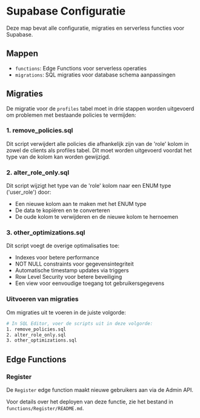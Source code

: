 # Supabase Configuratie

Deze map bevat alle configuratie, migraties en serverless functies voor Supabase.

## Mappen

- `functions`: Edge Functions voor serverless operaties
- `migrations`: SQL migraties voor database schema aanpassingen

## Migraties

De migratie voor de `profiles` tabel moet in drie stappen worden uitgevoerd om problemen met bestaande policies te vermijden:

### 1. remove_policies.sql

Dit script verwijdert alle policies die afhankelijk zijn van de 'role' kolom in zowel de clients als profiles tabel. Dit moet worden uitgevoerd voordat het type van de kolom kan worden gewijzigd.

### 2. alter_role_only.sql

Dit script wijzigt het type van de 'role' kolom naar een ENUM type ('user_role') door:
- Een nieuwe kolom aan te maken met het ENUM type
- De data te kopiëren en te converteren
- De oude kolom te verwijderen en de nieuwe kolom te hernoemen

### 3. other_optimizations.sql

Dit script voegt de overige optimalisaties toe:
- Indexes voor betere performance
- NOT NULL constraints voor gegevensintegriteit
- Automatische timestamp updates via triggers
- Row Level Security voor betere beveiliging
- Een view voor eenvoudige toegang tot gebruikersgegevens

### Uitvoeren van migraties

Om migraties uit te voeren in de juiste volgorde:

```bash
# In SQL Editor, voer de scripts uit in deze volgorde:
1. remove_policies.sql
2. alter_role_only.sql
3. other_optimizations.sql
```

## Edge Functions

### Register

De `Register` edge function maakt nieuwe gebruikers aan via de Admin API.

Voor details over het deployen van deze functie, zie het bestand in `functions/Register/README.md`. 